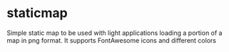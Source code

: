 # staticmap
Simple static map to be used with light applications loading a portion of a map in png format. It supports FontAwesome icons and different colors
